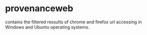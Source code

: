 # provenanceweb
contains the filtered ressults of chrome and firefox url accessing in Windows and Ubuntu operating systems.
